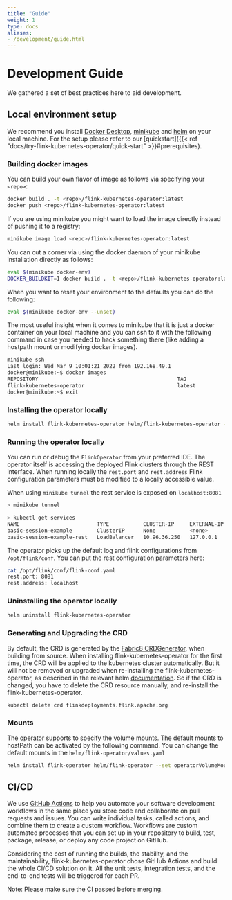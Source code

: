```yaml
---
title: "Guide"
weight: 1
type: docs
aliases:
- /development/guide.html
---
```

<!--
Licensed to the Apache Software Foundation (ASF) under one
or more contributor license agreements.  See the NOTICE file
distributed with this work for additional information
regarding copyright ownership.  The ASF licenses this file
to you under the Apache License, Version 2.0 (the
"License"); you may not use this file except in compliance
with the License.  You may obtain a copy of the License at

  http://www.apache.org/licenses/LICENSE-2.0

Unless required by applicable law or agreed to in writing,
software distributed under the License is distributed on an
"AS IS" BASIS, WITHOUT WARRANTIES OR CONDITIONS OF ANY
KIND, either express or implied.  See the License for the
specific language governing permissions and limitations
under the License.
-->

# Development Guide

We gathered a set of best practices here to aid development.

## Local environment setup

We recommend you install [Docker Desktop](https://www.docker.com/products/docker-desktop), [minikube](https://minikube.sigs.k8s.io/docs/start/)
and [helm](https://helm.sh/docs/intro/quickstart/) on your local machine. For the setup please refer to our 
[quickstart]({{< ref "docs/try-flink-kubernetes-operator/quick-start" >}}#prerequisites).

### Building docker images
You can build your own flavor of image as follows via specifying your `<repo>`:
```bash
docker build . -t <repo>/flink-kubernetes-operator:latest
docker push <repo>/flink-kubernetes-operator:latest
```

If you are using minikube you might want to load the image directly instead of pushing it to a registry:

```bash
minikube image load <repo>/flink-kubernetes-operator:latest
```

You can cut a corner via using the docker daemon of your minikube installation directly as follows:
```bash
eval $(minikube docker-env)
DOCKER_BUILDKIT=1 docker build . -t <repo>/flink-kubernetes-operator:latest
```

When you want to reset your environment to the defaults you can do the following:
```bash
eval $(minikube docker-env --unset)
```

The most useful insight when it comes to minikube that it is just a docker container on your local machine and you can 
ssh to it with the following command in case you needed to hack something there (like adding a hostpath mount or modifying docker images).

```bash
minikube ssh
Last login: Wed Mar 9 10:01:21 2022 from 192.168.49.1
docker@minikube:~$ docker images
REPOSITORY                                             TAG                IMAGE ID       CREATED         SIZE
flink-kubernetes-operator                              latest             cf7856d9ef59   23 hours ago    578MB
docker@minikube:~$ exit
```

### Installing the operator locally
```bash
helm install flink-kubernetes-operator helm/flink-kubernetes-operator --set image.repository=<repo>/flink-kubernetes-operator --set image.tag=latest
```
### Running the operator locally
You can run or debug the `FlinkOperator` from your preferred IDE. The operator itself is accessing the deployed Flink clusters through the REST interface. When running locally the `rest.port` and `rest.address` Flink configuration parameters must be modified to a locally accessible value.

When using `minikube tunnel` the rest service is exposed on `localhost:8081`
```bash
> minikube tunnel

> kubectl get services
NAME                         TYPE           CLUSTER-IP     EXTERNAL-IP   PORT(S)             AGE
basic-session-example        ClusterIP      None           <none>        6123/TCP,6124/TCP   14h
basic-session-example-rest   LoadBalancer   10.96.36.250   127.0.0.1     8081:30572/TCP      14h
```
The operator picks up the default log and flink configurations from `/opt/flink/conf`. You can put the rest configuration parameters here:
```bash
cat /opt/flink/conf/flink-conf.yaml
rest.port: 8081
rest.address: localhost
```

### Uninstalling the operator locally
```bash
helm uninstall flink-kubernetes-operator
```

### Generating and Upgrading the CRD

By default, the CRD is generated by the [Fabric8 CRDGenerator](https://github.com/fabric8io/kubernetes-client/blob/master/doc/CRD-generator.md), when building from source.
When installing flink-kubernetes-operator for the first time, the CRD will be applied to the kubernetes cluster automatically. But it will not be removed or upgraded when re-installing the flink-kubernetes-operator, as described in the relevant helm [documentation](https://helm.sh/docs/chart_best_practices/custom_resource_definitions/). 
So if the CRD is changed, you have to delete the CRD resource manually, and re-install the flink-kubernetes-operator.

```bash
kubectl delete crd flinkdeployments.flink.apache.org
```

### Mounts

The operator supports to specify the volume mounts. The default mounts to hostPath can be activated by the following command. You can change the default mounts in the `helm/flink-operator/values.yaml`

```bash
helm install flink-operator helm/flink-operator --set operatorVolumeMounts.create=true --set operatorVolumes.create=true 
```


## CI/CD
We use [GitHub Actions](https://help.github.com/en/actions/getting-started-with-github-actions/about-github-actions) to help you automate your software development workflows in the same place you store code and collaborate on pull requests and issues.
You can write individual tasks, called actions, and combine them to create a custom workflow.
Workflows are custom automated processes that you can set up in your repository to build, test, package, release, or deploy any code project on GitHub.

Considering the cost of running the builds, the stability, and the maintainability, flink-kubernetes-operator chose GitHub Actions and build the whole CI/CD solution on it.
All the unit tests, integration tests, and the end-to-end tests will be triggered for each PR.

Note: Please make sure the CI passed before merging.